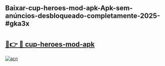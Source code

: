 ## Baixar-cup-heroes-mod-apk-Apk-sem-anúncios-desbloqueado-completamente-2025-#gka3x

# <h2><a href="https://ainizakaria.my?title=cup-heroes-mod-apk&ref=22M">🔗👉 🔴 cup-heroes-mod-apk</a></h2>

[![acn](https://github.com/user-attachments/assets/0f9c940e-d8b0-45ae-aac7-cd30a18b3e1c)](https://ainizakaria.my?title=cup-heroes-mod-apk&ref=22M)

